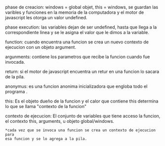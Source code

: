 phase de creacion:
    windows = global objet,
    this = windows,
    se guardan las varibles 
    y funciones en la memoria de la computadora
    y el motor de javascript les otorga un valor undefined.

phase execution:
    las variables dejan de ser undefined, hasta que llega a la 
    correspondiente linea y se le asigna el valor que le dimos
    a la variable.

function:
    cuando encuentra una funcion se crea un nuevo contexto de ejecucion
    con un objeto argument.

argunments:
    contiene los parametros que recibe la funcion cuando fue invocada.

return:
    si el motor de javascript encuentra un retur en una funcion lo sacara
    de la pila.

anonymus:
    es una funcion anonima inicializadora que engloba todo el programa .

this:
    Es el objeto dueño de la funcion y el calor que contiene this determina
    lo que se llama "contexto de la funcion"

contexto de ejecucion:
    El conjunto de variables  que tiene acceso la funcion, el contexto this,
    arguments, u objeto global/windows.

    *cada vez que se invoca una funcion se crea un contexto de ejecucion para
    esa funcion y se lo agrega a la pila.

